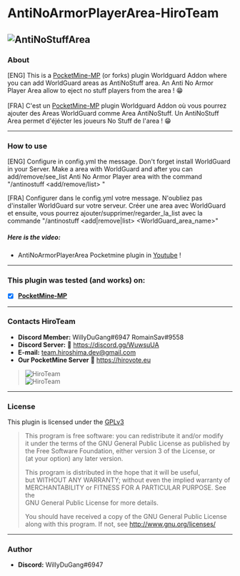 # AntiNoArmorPlayerArea-HiroTeam
![AntiNoStuffArea](https://zupimages.net/up/20/24/4988.png)
---
### About
[ENG] This is a [PocketMine-MP](https://github.com/pmmp/PocketMine-MP) (or forks) plugin Worldguard Addon where you can add WorldGuard areas as AntiNoStuff area. An Anti No Armor Player Area allow to eject no stuff players from the area ! :grin:<br/><br/>
[FRA] C'est un [PocketMine-MP](https://github.com/pmmp/PocketMine-MP) plugin Worldguard Addon où vous pourrez ajouter des Areas WorldGuard comme Area AntiNoStuff. Un AntiNoStuff Area permet d'éjécter les joueurs No Stuff de l'area ! :grin:

---
### How to use
[ENG] Configure in config.yml the message. Don't forget install WorldGuard in your Server. Make a area with WorldGuard and after you can add/remove/see_list Anti No Armor Player  area with the command "/antinostuff <add/remove/list> <WorldGuard area name>" </br>

[FRA] Configurer dans le config.yml votre message. N'oubliez pas d'installer WorldGuard sur votre serveur. Créer une area avec WorldGuard et ensuite, vous pourrez ajouter/supprimer/regarder_la_list avec la commande "/antinostuff <add|remove|list> <WorldGuard_area_name>" </br>

##### Here is the video:
- AntiNoArmorPlayerArea Pocketmine plugin in [Youtube](https://youtu.be/RW9I0fZERMo) !
---
### **This plugin was tested (and works) on:**

- [x] **[PocketMine-MP](https://github.com/pmmp/PocketMine-MP)**
---
### Contacts HiroTeam

- **Discord Member:** WillyDuGang#6947 RomainSav#9558
- **Discord Server:** :link:  https://discord.gg/WuwsuUA<br/>
- **E-mail:** team.hiroshima.dev@gmail.com<br/>
- **Our PocketMine Server** :link:  https://hirovote.eu<br/>

> ![HiroTeam](https://www.zupimages.net/up/20/25/mb59.png) </br>
> ![HiroTeam](https://cdn.discordapp.com/attachments/701520774598492220/723269120992215080/PicsArt_06-18-10.13.13.png)

---
### License
This plugin is licensed under the [GPLv3](http://www.gnu.org/licenses/gpl-3.0.html)

>This program is free software: you can redistribute it and/or modify<br/>
>it under the terms of the GNU General Public License as published by<br/>
>the Free Software Foundation, either version 3 of the License, or<br/>
>(at your option) any later version.<br/>
>
>This program is distributed in the hope that it will be useful,<br/>
>but WITHOUT ANY WARRANTY; without even the implied warranty of<br/>
>MERCHANTABILITY or FITNESS FOR A PARTICULAR PURPOSE.  See the<br/>
>GNU General Public License for more details.<br/>
>
>You should have received a copy of the GNU General Public License<br/>
>along with this program.  If not, see http://www.gnu.org/licenses/
---
### Author
- **Discord:** WillyDuGang#6947
